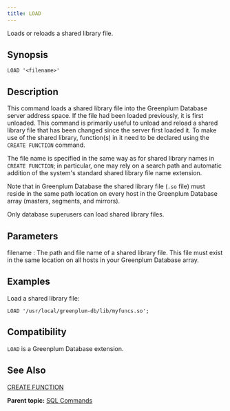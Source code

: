 ```yaml
---
title: LOAD 
---
```


Loads or reloads a shared library file.

## <a id="section2"></a>Synopsis 

``` {#sql_command_synopsis}
LOAD '<filename>'
```

## <a id="section3"></a>Description 

This command loads a shared library file into the Greenplum Database server address space. If the file had been loaded previously, it is first unloaded. This command is primarily useful to unload and reload a shared library file that has been changed since the server first loaded it. To make use of the shared library, function\(s\) in it need to be declared using the `CREATE FUNCTION` command.

The file name is specified in the same way as for shared library names in `CREATE FUNCTION`; in particular, one may rely on a search path and automatic addition of the system's standard shared library file name extension.

Note that in Greenplum Database the shared library file \(`.so` file\) must reside in the same path location on every host in the Greenplum Database array \(masters, segments, and mirrors\).

Only database superusers can load shared library files.

## <a id="section4"></a>Parameters 

filename
:   The path and file name of a shared library file. This file must exist in the same location on all hosts in your Greenplum Database array.

## <a id="section5"></a>Examples 

Load a shared library file:

```
LOAD '/usr/local/greenplum-db/lib/myfuncs.so';
```

## <a id="section6"></a>Compatibility 

`LOAD` is a Greenplum Database extension.

## <a id="section7"></a>See Also 

[CREATE FUNCTION](CREATE_FUNCTION.html)

**Parent topic:** [SQL Commands](../sql_commands/sql_ref.html)

